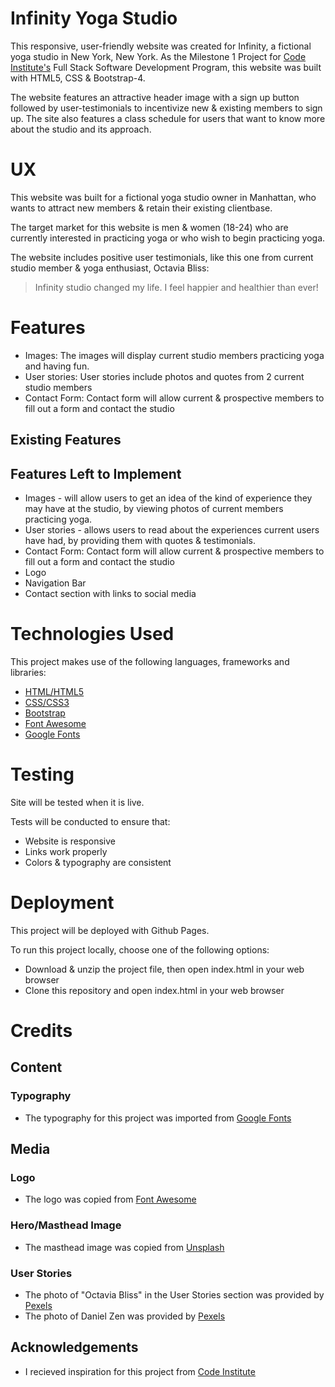 # Infinity Yoga Studio

This responsive, user-friendly website was created for Infinity, a fictional yoga studio in New York, New York. As the Milestone 1 Project for [Code Institute's](https://codeinstitute.net) Full Stack Software Development Program, this website was built with HTML5, CSS & Bootstrap-4.

The website features an attractive header image with a sign up button followed by user-testimonials to incentivize new & existing members to sign up. The site also features a class schedule for users that want to know more about the studio and its approach.

# UX
This website was built for a fictional yoga studio owner in Manhattan, who wants to attract new members & retain their existing clientbase. 

The target market for this website is men & women (18-24) who are currently interested in practicing yoga or who wish to begin practicing yoga.

The website includes positive user testimonials, like this one from current studio member & yoga enthusiast, Octavia Bliss:

> Infinity studio changed my life.
> I feel happier and healthier than ever!

# Features 
* Images: The images will display current studio members practicing yoga and having fun.
* User stories: User stories include photos and quotes from 2 current studio members
* Contact Form: Contact form will allow current & prospective members to fill out a form and contact the studio

## Existing Features


## Features Left to Implement
* Images - will allow users to get an idea of the kind of experience they may have at the studio, by viewing photos of current members practicing yoga.
* User stories - allows users to read about the experiences current users have had, by providing them with quotes & testimonials.
* Contact Form: Contact form will allow current & prospective members to fill out a form and contact the studio
* Logo
* Navigation Bar
* Contact section with links to social media

# Technologies Used
This project makes use of the following languages, frameworks and libraries:
* [HTML/HTML5](https://html5tutorial.info)
* [CSS/CSS3](https://w3.org/Style/CSS)
* [Bootstrap](https://getbootstrap.com)
* [Font Awesome]()
* [Google Fonts](https://fonts.google.com/)

# Testing
Site will be tested when it is live. 

Tests will be conducted to ensure that:
* Website is responsive
* Links work properly
* Colors & typography are consistent

# Deployment
This project will be deployed with Github Pages.

To run this project locally, choose one of the following options:
* Download & unzip the project file, then open index.html in your web browser
* Clone this repository and open index.html in your web browser 

# Credits
## Content
### Typography
* The typography for this project was imported from [Google Fonts](https://fonts.google.com/)
## Media
### Logo
* The logo was copied from [Font Awesome](https://fontawesome.com/)
### Hero/Masthead Image
* The masthead image was copied from [Unsplash](https://unsplash.com/photos/F79aH5eraUw)
### User Stories
* The photo of "Octavia Bliss" in the User Stories section was provided by [Pexels](https://www.pexels.com/photo/woman-doing-yoga-on-round-purple-yoga-mat-1882007/)
* The photo of Daniel Zen was provided by [Pexels](https://images.pexels.com/photos/1881994/pexels-photo-1881994.jpeg?auto=compress&cs=tinysrgb&dpr=2&h=750&w=1260)

## Acknowledgements
* I recieved inspiration for this project from [Code Institute](https://codeinstitute.net)